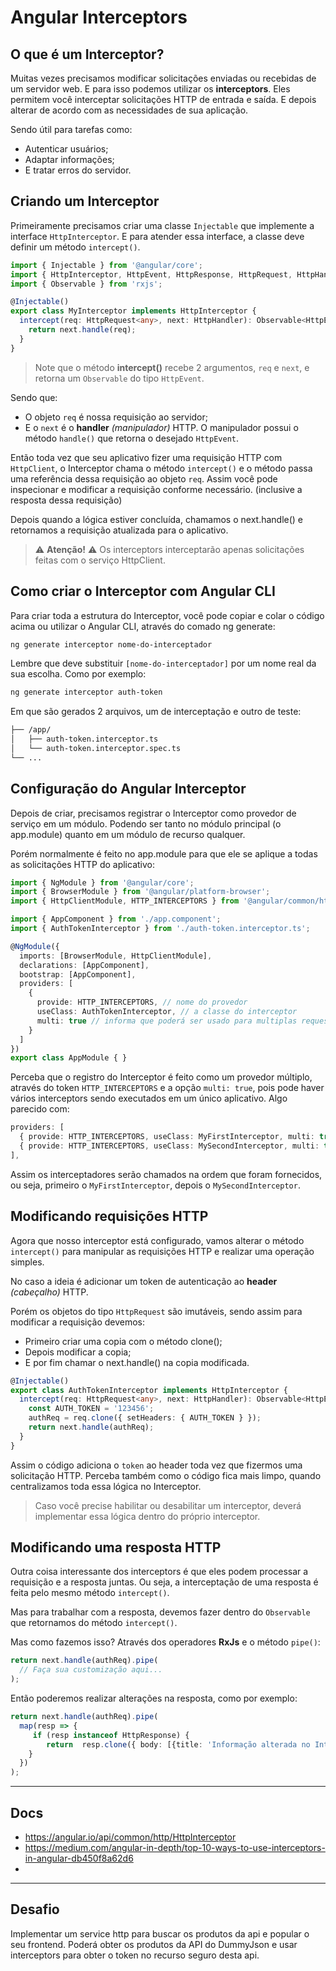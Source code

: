 # Angular Interceptors

## O que é um Interceptor?

Muitas vezes precisamos modificar solicitações enviadas ou recebidas de um servidor web. E para isso podemos utilizar os **interceptors**. Eles permitem você interceptar solicitações HTTP de entrada e saída. E depois alterar de acordo com as necessidades de sua aplicação.

Sendo útil para tarefas como:

- Autenticar usuários;
- Adaptar informações;
- E tratar erros do servidor.

## Criando um Interceptor

Primeiramente precisamos criar uma classe `Injectable` que implemente a interface `HttpInterceptor`. E para atender essa interface, a classe deve definir um método `intercept()`.

```typescript
import { Injectable } from '@angular/core';
import { HttpInterceptor, HttpEvent, HttpResponse, HttpRequest, HttpHandler } from '@angular/common/http';
import { Observable } from 'rxjs';

@Injectable()
export class MyInterceptor implements HttpInterceptor {
  intercept(req: HttpRequest<any>, next: HttpHandler): Observable<HttpEvent<any>> {
    return next.handle(req);
  }
}
```

> Note que o método **intercept()** recebe 2 argumentos, `req` e `next`, e retorna um `Observable` do tipo `HttpEvent`.

Sendo que:

- O objeto `req` é nossa requisição ao servidor;
- E o `next` é o **handler** *(manipulador)* HTTP. O manipulador possui o método `handle()` que retorna o desejado `HttpEvent`.

Então toda vez que seu aplicativo fizer uma requisição HTTP com `HttpClient`, o Interceptor chama o método `intercept()` e o método passa uma referência dessa requisição ao objeto `req`. Assim você pode inspecionar e modificar a requisição conforme necessário. (inclusive a resposta dessa requisição)

Depois quando a lógica estiver concluída, chamamos o next.handle() e retornamos a requisição atualizada para o aplicativo.

> ⚠ **Atenção!** ⚠  Os interceptors interceptarão apenas solicitações feitas com o serviço HttpClient.

## Como criar o Interceptor com Angular CLI

Para criar toda a estrutura do Interceptor, você pode copiar e colar o código acima ou utilizar o Angular CLI, através do comado ng generate:

```bash
ng generate interceptor nome-do-interceptador
```

Lembre que deve substituir `[nome-do-interceptador]` por um nome real da sua escolha. Como por exemplo:

```bash
ng generate interceptor auth-token
```

Em que são gerados 2 arquivos, um de interceptação e outro de teste:

```bash
├── /app/
│   ├── auth-token.interceptor.ts
│   └── auth-token.interceptor.spec.ts
└── ...
```

## Configuração do Angular Interceptor

Depois de criar, precisamos registrar o Interceptor como provedor de serviço em um módulo. Podendo ser tanto no módulo principal (o app.module) quanto em um módulo de recurso qualquer.

Porém normalmente é feito no app.module para que ele se aplique a todas as solicitações HTTP do aplicativo:

```typescript
import { NgModule } from '@angular/core';
import { BrowserModule } from '@angular/platform-browser';
import { HttpClientModule, HTTP_INTERCEPTORS } from '@angular/common/http';

import { AppComponent } from './app.component';
import { AuthTokenInterceptor } from './auth-token.interceptor.ts';

@NgModule({
  imports: [BrowserModule, HttpClientModule],
  declarations: [AppComponent],
  bootstrap: [AppComponent],
  providers: [
    { 
      provide: HTTP_INTERCEPTORS, // nome do provedor
      useClass: AuthTokenInterceptor, // a classe do interceptor
      multi: true // informa que poderá ser usado para multiplas requests
    }
  ]
})
export class AppModule { }
```

Perceba que o registro do Interceptor é feito como um provedor múltiplo, através do token `HTTP_INTERCEPTORS` e a opção `multi: true`, pois pode haver vários interceptors sendo executados em um único aplicativo. Algo parecido com:

```typescript
providers: [
  { provide: HTTP_INTERCEPTORS, useClass: MyFirstInterceptor, multi: true },
  { provide: HTTP_INTERCEPTORS, useClass: MySecondInterceptor, multi: true }
],
```

Assim os interceptadores serão chamados na ordem que foram fornecidos, ou seja, primeiro o `MyFirstInterceptor`, depois o `MySecondInterceptor`.

## Modificando requisições HTTP

Agora que nosso interceptor está configurado, vamos alterar o método `intercept()` para manipular as requisições HTTP e realizar uma operação simples.

No caso a ideia é adicionar um token de autenticação ao **header** *(cabeçalho)* HTTP.

Porém os objetos do tipo `HttpRequest` são imutáveis, sendo assim para modificar a requisição devemos:

- Primeiro criar uma copia com o método clone();
- Depois modificar a copia;
- E por fim chamar o next.handle() na copia modificada.

```typescript
@Injectable()
export class AuthTokenInterceptor implements HttpInterceptor {
  intercept(req: HttpRequest<any>, next: HttpHandler): Observable<HttpEvent<any>> {
    const AUTH_TOKEN = '123456';
    authReq = req.clone({ setHeaders: { AUTH_TOKEN } });
    return next.handle(authReq);
  }
}
```

Assim o código adiciona o `token` ao header toda vez que fizermos uma solicitação HTTP. Perceba também como o código fica mais limpo, quando centralizamos toda essa lógica no Interceptor.

> Caso você precise habilitar ou desabilitar um interceptor, deverá implementar essa lógica dentro do próprio interceptor.

## Modificando uma resposta HTTP

Outra coisa interessante dos interceptors é que eles podem processar a requisição e a resposta juntas. Ou seja, a interceptação de uma resposta é feita pelo mesmo método `intercept()`.

Mas para trabalhar com a resposta, devemos fazer dentro do `Observable` que retornamos do método `intercept()`.

Mas como fazemos isso? Através dos operadores **RxJs** e o método `pipe()`:

```typescript
return next.handle(authReq).pipe(
  // Faça sua customização aqui...
);
```

Então poderemos realizar alterações na resposta, como por exemplo:

```typescript
return next.handle(authReq).pipe(
  map(resp => {
     if (resp instanceof HttpResponse) {
        return  resp.clone({ body: [{title: 'Informação alterada no Interceptor'}] });
    }
  })
);
```

---

## Docs

- <https://angular.io/api/common/http/HttpInterceptor>
- <https://medium.com/angular-in-depth/top-10-ways-to-use-interceptors-in-angular-db450f8a62d6>
- 

---

## Desafio

Implementar um service http para buscar os produtos da api e popular o seu frontend. Poderá obter os produtos da API do DummyJson e usar interceptors para obter o token no recurso seguro desta api.